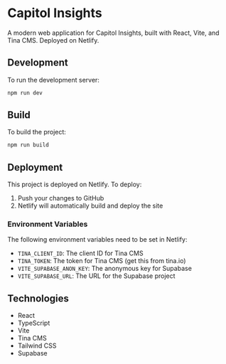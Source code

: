 # Capitol Insights

A modern web application for Capitol Insights, built with React, Vite, and Tina CMS. Deployed on Netlify.

## Development

To run the development server:

```bash
npm run dev
```

## Build

To build the project:

```bash
npm run build
```

## Deployment

This project is deployed on Netlify. To deploy:

1. Push your changes to GitHub
2. Netlify will automatically build and deploy the site

### Environment Variables

The following environment variables need to be set in Netlify:

- `TINA_CLIENT_ID`: The client ID for Tina CMS
- `TINA_TOKEN`: The token for Tina CMS (get this from tina.io)
- `VITE_SUPABASE_ANON_KEY`: The anonymous key for Supabase
- `VITE_SUPABASE_URL`: The URL for the Supabase project

## Technologies

- React
- TypeScript
- Vite
- Tina CMS
- Tailwind CSS
- Supabase
